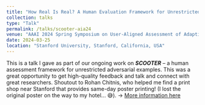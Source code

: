```yaml
---
title: "How Real Is Real? A Human Evaluation Framework for Unrestricted Adversarial Examples"
collection: talks
type: "Talk"
permalink: /talks/scooter-aia24
venue: "AAAI 2024 Spring Symposium on User-Aligned Assessment of Adaptive AI Systems"
date: 2024-03-25
location: "Stanford University, Stanford, California, USA"
---
```



This is a talk I gave as part of our ongoing work on ***SCOOTER*** – a human assessment framework for unrestricted adversarial examples. This was a great opportunity to get high-quality feedback and talk and connect with great researchers. Shoutout to Rohan Chitnis, who helped me find a print shop near Stanford that provides same-day poster printing! (I lost the original poster on the way to my hotel... 😅). <span>&#8594;</span> [More information here](https://aair-lab.github.io/aia2024/)